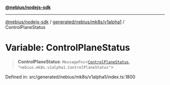 [**@nebius/nodejs-sdk**](../../../../../README.md)

***

[@nebius/nodejs-sdk](../../../../../README.md) / [generated/nebius/mk8s/v1alpha1](../README.md) / ControlPlaneStatus

# Variable: ControlPlaneStatus

> **ControlPlaneStatus**: `MessageFns`\<[`ControlPlaneStatus`](../interfaces/ControlPlaneStatus.md), `"nebius.mk8s.v1alpha1.ControlPlaneStatus"`\>

Defined in: src/generated/nebius/mk8s/v1alpha1/index.ts:1800
